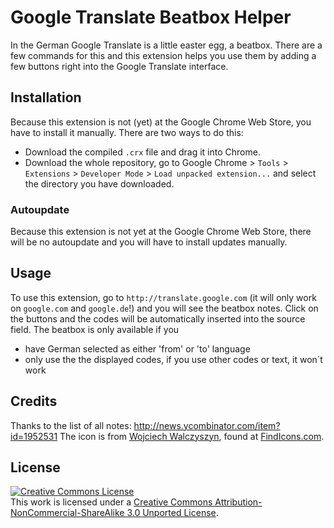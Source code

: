 # Google Translate Beatbox Helper
In the German Google Translate is a little easter egg, a beatbox.
There are a few commands for this and this extension helps you use them by adding a few buttons right into the Google Translate interface.

## Installation
Because this extension is not (yet) at the Google Chrome Web Store, you have to install it manually.
There are two ways to do this:

* Download the compiled `.crx` file and drag it into Chrome.
* Download the whole repository, go to Google Chrome > `Tools` > `Extensions` > `Developer Mode` > `Load unpacked extension...` and select the directory you have downloaded.

### Autoupdate
Because this extension is not yet at the Google Chrome Web Store, there will be no autoupdate and you will have to install updates manually.

## Usage
To use this extension, go to `http://translate.google.com` (it will only work on `google.com` and `google.de`!) and you will see the beatbox notes.
Click on the buttons and the codes will be automatically inserted into the source field.
The beatbox is only available if you

* have German selected as either 'from' or 'to' language
* only use the the displayed codes, if you use other codes or text, it won´t work

## Credits
Thanks to the list of all notes: http://news.ycombinator.com/item?id=1952531
The icon is from [Wojciech Walczyszyn](http://wwalczyszyn.deviantart.com/), found at [FindIcons.com](http://findicons.com/icon/450342/music_player?id=450342).

## License
<a rel="license" href="http://creativecommons.org/licenses/by-nc-sa/3.0/"><img alt="Creative Commons License" style="border-width:0" src="http://i.creativecommons.org/l/by-nc-sa/3.0/88x31.png" /></a><br />This work is licensed under a <a rel="license" href="http://creativecommons.org/licenses/by-nc-sa/3.0/">Creative Commons Attribution-NonCommercial-ShareAlike 3.0 Unported License</a>.
